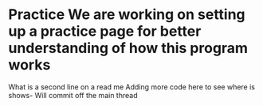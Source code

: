 # Practice We are working on setting up a practice page for better understanding of how this program works
What is a second line on a read me
Adding more code here to see where is shows- Will commit off the main thread
